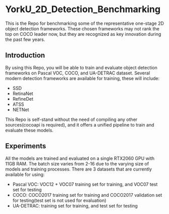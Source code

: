 # YorkU_2D_Detection_Benchmarking
This is the Repo for benchmarking some of the representative one-stage 2D object detection frameworks. These chosen frameworks may not rank the top on COCO leader now, but they are recognized as key innovation during the past few years.

## Introduction

By using this Repo, you will be able to train and evaluate object detection frameworks on Pascal VOC, COCO, and UA-DETRAC dataset. Several modern detection frameworks are available for training, these will include:
- SSD
- RetinaNet
- RefineDet
- ATSS
- NETNet

This Repo is self-stand without the need of compiling any other sources(cocoapi is required), and it offers a unified pipeline to train and evaluate these models.


## Experiments

All the models are trained and evaluated on a single RTX2060 GPU with 11GB RAM. The batch size varies from 2-16 due to the varying size of models and training processes. There are 3 datasets that are currently available for using:
- Pascal VOC: VOC12 + VOC07 training set for training, and VOC07 test set for testing
- COCO: COCO2017 training set for training and COCO2017 validation set for testing(test set is not used for evaluation)
- UA-DETRAC: training set for training, and test set for testing

